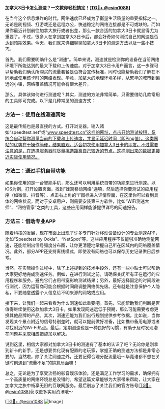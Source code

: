 **加拿大3日卡怎么测速？一文教你轻松搞定！[[TG💪+ @esim1088](https://t.me/s/esim1088)]**

在当今这个信息爆炸的时代，网络速度已经成为了衡量生活质量的重要指标之一。无论是刷视频、打游戏还是远程办公，快速稳定的网络连接都是不可或缺的。而如果你最近计划前往加拿大旅行或者出差，那么一款合适的加拿大3日卡就显得尤为重要了。不过，很多人在拿到加拿大3日卡后，都会好奇如何测试自己的网速是否达到预期效果。今天，我们就来详细聊聊加拿大3日卡的测速方法以及一些小技巧。

首先，我们需要明确什么是“测速”。简单来说，测速就是检测你的设备在当前网络环境下所能达到的最大下载和上传速度。对于加拿大3日卡用户而言，这一步骤可以帮助我们确认所购买的流量套餐是否符合宣传标准，同时也能帮助我们了解在不同地点使用该卡时的网络表现。毕竟，加拿大的地理环境多样，从繁华的城市到偏远的小镇，网络覆盖情况可能会有很大差异。

那么，具体该如何进行测速呢？其实，测速的方法非常简单，只需要借助几款常用的工具即可完成。以下是几种常见的测速方式：

### 方法一：使用在线测速网站

这是最传统也是最直接的方式。打开浏览器，输入诸如“speedtest.net”或“www.speedtest.cn”这样的网址，点击开始测试按钮，系统会自动帮你测量当前的下载和上传速度，并显示延迟时间（即Ping值）。这类网站的优势在于操作简便，结果直观，适合初次使用加拿大3日卡的朋友。不过需要注意的是，在选择服务器时尽量挑选距离自己较近的节点，这样测出来的数据更接近实际使用情况。

### 方法二：通过手机自带功能

如果你使用的是一台智能手机，那么还可以利用系统自带的功能来进行测速。以iOS为例，打开设置页面，找到“蜂窝移动网络”选项，然后选择你要测试的应用程序（如微信、抖音等），点击右上角的“i”图标进入详情界面，在这里你可以看到具体的网络状况。而对于安卓用户，则需要安装第三方软件，比如“WiFi测速大师”、“网络管家”之类的工具，这些应用同样能够提供详尽的网速报告。

### 方法三：借助专业APP

随着科技的发展，现在市面上出现了许多专门针对移动设备设计的专业测速APP，比如“Speedtest by Ookla”、“NetSpot”等。这些应用程序不仅能够准确地测量网速，还能绘制出信号强度分布图，让你更清楚地掌握自己所在区域内的网络覆盖情况。此外，部分APP还支持离线模式，即使没有网络也可以保存历史记录供日后参考。

当然，在实际操作过程中，除了上述提到的技术手段外，还有一些小贴士可以帮助大家更好地完成测速任务。例如，在进行测试之前，请确保关闭所有正在运行的应用程序和服务，避免它们占用带宽影响测试结果；另外，最好选择固定的时间段进行测试，因为运营商可能会根据时间段调整网络优先级。还有就是注意保护个人隐私，不要随意透露个人信息给不明来源的网站或应用。

接下来，让我们一起来看看为什么测速如此重要吧。首先，它能帮助我们判断是否值得继续使用这款加拿大3日卡。如果发现网速远低于预期，那么可能需要考虑更换其他品牌的产品。其次，测速还能为我们出行规划提供参考依据。比如说，当你发现某个景点附近的信号特别差时，就可以提前做好准备，比如携带备用电源或者寻找附近的Wi-Fi热点。最后，定期测速也是一种良好的习惯，有助于及时发现潜在问题并采取相应措施加以解决。

说到这里，相信大家都对加拿大3日卡的测速有了基本的认识了吧？无论你是刚拿到新卡的新手，还是想要优化现有配置的老玩家，掌握正确的测速方法都是非常必要的。当然啦，除了关注网速之外，还要记得合理分配流量哦～毕竟谁都不想在关键时刻遇到“流量不足”的尴尬局面嘛！

总之，无论是为了享受流畅的影音娱乐体验，还是满足工作学习的需求，确保拥有一个高质量的网络环境总是没错的。希望这篇文章能够为大家带来帮助，让大家在加拿大之旅中畅享无阻的互联网服务。最后别忘了关注我们的官方账号[[TG💪+ @esim1088](https://t.me/s/esim1088)]获取更多实用资讯哦～

[[TG💪+ @esim1088](https://t.me/s/esim1088) ![Image](https://i.postimg.cc/4NQfJmqS/Snipaste-2025-05-13-00-14-12.png)]